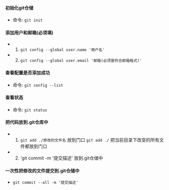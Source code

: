 #### 初始化git仓储
- 命令: `git init`

#### 添加用户和邮箱(必须填)
- 1. `git config --global user.name '用户名'`
- 2. `git config --global user.email '邮箱(必须是符合邮箱格式)'`

#### 查看配置是否添加成功
- 命令: `git config --list`

#### 查看状态
- 命令: `git status`

#### 把代码放到.git仓库中
- 1. `git add ./修改的文件名`   放到门口
	 `git add ./`     			把当前目录下改变的所有文件都放到门口
- 2. 'git commit -m '提交描述'   放到.git仓储中

#### 一次性把修改的文件提交到.git仓储中
- `git commit --all -m '提交描述'`